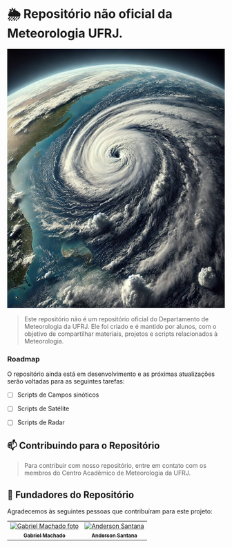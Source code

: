 # 🌦️ Repositório não oficial da Meteorologia UFRJ.

<img height=600em src="furacao.png" alt="furacao">

> Este repositório não é um repositório oficial do Departamento de Meteorologia da UFRJ. Ele foi criado e é mantido por alunos, com o objetivo de compartilhar materiais, projetos e scripts relacionados à Meteorologia.


### Roadmap

O repositório ainda está em desenvolvimento e as próximas atualizações serão voltadas para as seguintes tarefas:

- [ ] Scripts de Campos sinóticos
- [ ] Scripts de Satélite
- [ ] Scripts de Radar


## 📫 Contribuindo para o Repositório

> Para contribuir com nosso repositório, entre em contato com os membros do Centro Acadêmico de Meteorologia da UFRJ.



## 🤝 Fundadores do Repositório

Agradecemos às seguintes pessoas que contribuíram para este projeto:

<table>
  <tr>
    <td align="center">
      <a href="#" title="defina o título do link">
        <img src="" width="100px;" alt="Gabriel Machado foto"/><br>
        <sub>
          <b>Gabriel Machado</b>
        </sub>
      </a>
    </td>
    <td align="center">
      <a href="#" title="defina o título do link">
        <img src="![anderson](https://github.com/user-attachments/assets/0e517c38-1241-4601-bf3a-72075f8de623)" width="100px;" alt="Anderson Santana"/><br>
        <sub>
          <b>Anderson Santana</b>
    </td>
  </tr>
</table>

